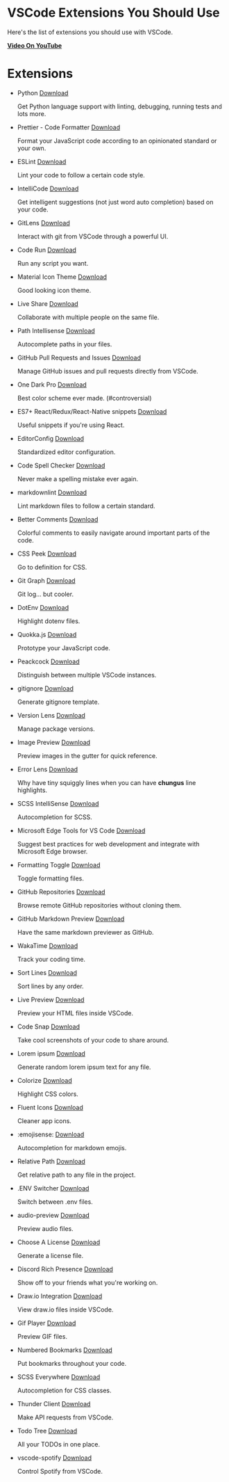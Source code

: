 # VSCode Extensions You Should Use

Here's the list of extensions you should use with VSCode.

[**Video On YouTube**](https://youtu.be/J1_rYxfUxPI)

# Extensions

- Python
  [Download](https://marketplace.visualstudio.com/items?itemName=ms-python.python)

  Get Python language support with linting, debugging, running tests and lots more.

- Prettier - Code Formatter
  [Download](https://marketplace.visualstudio.com/items?itemName=esbenp.prettier-vscode)

  Format your JavaScript code according to an opinionated standard or your own.

- ESLint
  [Download](https://marketplace.visualstudio.com/items?itemName=dbaeumer.vscode-eslint)

  Lint your code to follow a certain code style.

- IntelliCode
  [Download](https://marketplace.visualstudio.com/items?itemName=VisualStudioExptTeam.vscodeintellicode)

  Get intelligent suggestions (not just word auto completion) based on your code.

- GitLens
  [Download](https://marketplace.visualstudio.com/items?itemName=eamodio.gitlens)

  Interact with git from VSCode through a powerful UI.

- Code Run
  [Download](https://marketplace.visualstudio.com/items?itemName=formulahendry.code-runner)

  Run any script you want.

- Material Icon Theme
  [Download](https://marketplace.visualstudio.com/items?itemName=PKief.material-icon-theme)

  Good looking icon theme.

- Live Share
  [Download](https://marketplace.visualstudio.com/items?itemName=MS-vsliveshare.vsliveshare)

  Collaborate with multiple people on the same file.

- Path Intellisense
  [Download](https://marketplace.visualstudio.com/items?itemName=christian-kohler.path-intellisense)

  Autocomplete paths in your files.

- GitHub Pull Requests and Issues
  [Download](https://marketplace.visualstudio.com/items?itemName=GitHub.vscode-pull-request-github)

  Manage GitHub issues and pull requests directly from VSCode.

- One Dark Pro
  [Download](https://marketplace.visualstudio.com/items?itemName=zhuangtongfa.Material-theme)

  Best color scheme ever made. (#controversial)

- ES7+ React/Redux/React-Native snippets
  [Download](https://marketplace.visualstudio.com/items?itemName=dsznajder.es7-react-js-snippets)

  Useful snippets if you're using React.

- EditorConfig
  [Download](https://marketplace.visualstudio.com/items?itemName=EditorConfig.EditorConfig)

  Standardized editor configuration.

- Code Spell Checker
  [Download](https://marketplace.visualstudio.com/items?itemName=streetsidesoftware.code-spell-checker)

  Never make a spelling mistake ever again.

- markdownlint
  [Download](https://marketplace.visualstudio.com/items?itemName=DavidAnson.vscode-markdownlint)

  Lint markdown files to follow a certain standard.

- Better Comments
  [Download](https://marketplace.visualstudio.com/items?itemName=aaron-bond.better-comments)

  Colorful comments to easily navigate around important parts of the code.

- CSS Peek
  [Download](https://marketplace.visualstudio.com/items?itemName=pranaygp.vscode-css-peek)

  Go to definition for CSS.

- Git Graph
  [Download](https://marketplace.visualstudio.com/items?itemName=mhutchie.git-graph)

  Git log... but cooler.

- DotEnv
  [Download](https://marketplace.visualstudio.com/items?itemName=mikestead.dotenv)

  Highlight dotenv files.

- Quokka.js
  [Download](https://marketplace.visualstudio.com/items?itemName=WallabyJs.quokka-vscode)

  Prototype your JavaScript code.

- Peackcock
  [Download](https://marketplace.visualstudio.com/items?itemName=johnpapa.vscode-peacock)

  Distinguish between multiple VSCode instances.

- gitignore
  [Download](https://marketplace.visualstudio.com/items?itemName=codezombiech.gitignore)

  Generate gitignore template.

- Version Lens
  [Download](https://marketplace.visualstudio.com/items?itemName=pflannery.vscode-versionlens)

  Manage package versions.

- Image Preview
  [Download](https://marketplace.visualstudio.com/items?itemName=kisstkondoros.vscode-gutter-preview)

  Preview images in the gutter for quick reference.

- Error Lens
  [Download](https://marketplace.visualstudio.com/items?itemName=usernamehw.errorlens)

  Why have tiny squiggly lines when you can have **chungus** line highlights.

- SCSS IntelliSense
  [Download](https://marketplace.visualstudio.com/items?itemName=mrmlnc.vscode-scss)

  Autocompletion for SCSS.

- Microsoft Edge Tools for VS Code
  [Download](https://marketplace.visualstudio.com/items?itemName=ms-edgedevtools.vscode-edge-devtools)

  Suggest best practices for web development and integrate with Microsoft Edge browser.

- Formatting Toggle
  [Download](https://marketplace.visualstudio.com/items?itemName=tombonnike.vscode-status-bar-format-toggle)

  Toggle formatting files.

- GitHub Repositories
  [Download](https://marketplace.visualstudio.com/items?itemName=GitHub.remotehub)

  Browse remote GitHub repositories without cloning them.

- GitHub Markdown Preview
  [Download](https://marketplace.visualstudio.com/items?itemName=bierner.github-markdown-preview)

  Have the same markdown previewer as GitHub.

- WakaTime
  [Download](https://marketplace.visualstudio.com/items?itemName=WakaTime.vscode-wakatime)

  Track your coding time.

- Sort Lines
  [Download](https://marketplace.visualstudio.com/items?itemName=Tyriar.sort-lines)

  Sort lines by any order.

- Live Preview
  [Download](https://marketplace.visualstudio.com/items?itemName=ms-vscode.live-server)

  Preview your HTML files inside VSCode.

- Code Snap
  [Download](https://marketplace.visualstudio.com/items?itemName=adpyke.codesnap)

  Take cool screenshots of your code to share around.

- Lorem ipsum
  [Download](https://marketplace.visualstudio.com/items?itemName=Tyriar.lorem-ipsum)

  Generate random lorem ipsum text for any file.

- Colorize
  [Download](https://marketplace.visualstudio.com/items?itemName=kamikillerto.vscode-colorize)

  Highlight CSS colors.

- Fluent Icons
  [Download](https://marketplace.visualstudio.com/items?itemName=miguelsolorio.fluent-icons)

  Cleaner app icons.

- :emojisense:
  [Download](https://marketplace.visualstudio.com/items?itemName=bierner.emojisense)

  Autocompletion for markdown emojis.

- Relative Path
  [Download](https://marketplace.visualstudio.com/items?itemName=jakob101.RelativePath)

  Get relative path to any file in the project.

- .ENV Switcher
  [Download](https://marketplace.visualstudio.com/items?itemName=EcksDy.env-switcher)

  Switch between .env files.

- audio-preview
  [Download](https://marketplace.visualstudio.com/items?itemName=sukumo28.wav-preview)

  Preview audio files.

- Choose A License
  [Download](https://marketplace.visualstudio.com/items?itemName=ultram4rine.vscode-choosealicense)

  Generate a license file.

- Discord Rich Presence
  [Download](https://marketplace.visualstudio.com/items?itemName=LeonardSSH.vscord)

  Show off to your friends what you're working on.

- Draw.io Integration
  [Download](https://marketplace.visualstudio.com/items?itemName=hediet.vscode-drawio)

  View draw.io files inside VSCode.

- Gif Player
  [Download](https://marketplace.visualstudio.com/items?itemName=bierner.gif-player)

  Preview GIF files.

- Numbered Bookmarks
  [Download](https://marketplace.visualstudio.com/items?itemName=alefragnani.numbered-bookmarks)

  Put bookmarks throughout your code.

- SCSS Everywhere
  [Download](https://marketplace.visualstudio.com/items?itemName=gencer.html-slim-scss-css-class-completion)

  Autocompletion for CSS classes.

- Thunder Client
  [Download](https://marketplace.visualstudio.com/items?itemName=rangav.vscode-thunder-client)

  Make API requests from VSCode.

- Todo Tree
  [Download](https://marketplace.visualstudio.com/items?itemName=Gruntfuggly.todo-tree)

  All your TODOs in one place.

- vscode-spotify
  [Download](https://marketplace.visualstudio.com/items?itemName=shyykoserhiy.vscode-spotify)

  Control Spotify from VSCode.
